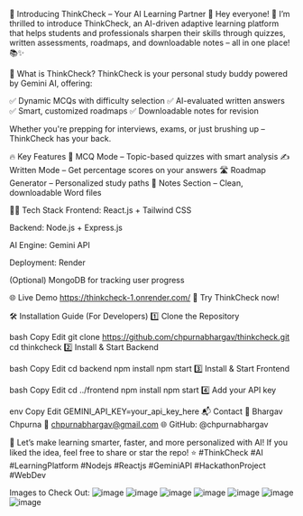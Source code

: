 🚀 Introducing ThinkCheck – Your AI Learning Partner 🎯
Hey everyone! 👋
I’m thrilled to introduce ThinkCheck, an AI-driven adaptive learning platform that helps students and professionals sharpen their skills through quizzes, written assessments, roadmaps, and downloadable notes – all in one place! 📚✨

🤖 What is ThinkCheck?
ThinkCheck is your personal study buddy powered by Gemini AI, offering:

✅ Dynamic MCQs with difficulty selection
✅ AI-evaluated written answers
✅ Smart, customized roadmaps
✅ Downloadable notes for revision

Whether you're prepping for interviews, exams, or just brushing up – ThinkCheck has your back.

🔥 Key Features
🧠 MCQ Mode – Topic-based quizzes with smart analysis
✍️ Written Mode – Get percentage scores on your answers
🛣️ Roadmap Generator – Personalized study paths
📄 Notes Section – Clean, downloadable Word files

🧑‍💻 Tech Stack
Frontend: React.js + Tailwind CSS

Backend: Node.js + Express.js

AI Engine: Gemini API

Deployment: Render

(Optional) MongoDB for tracking user progress

🌐 Live Demo
https://thinkcheck-1.onrender.com/
🔗 Try ThinkCheck now!

🛠 Installation Guide (For Developers)
1️⃣ Clone the Repository

bash
Copy
Edit
git clone https://github.com/chpurnabhargav/thinkcheck.git
cd thinkcheck
2️⃣ Install & Start Backend

bash
Copy
Edit
cd backend
npm install
npm start
3️⃣ Install & Start Frontend

bash
Copy
Edit
cd ../frontend
npm install
npm start
4️⃣ Add your API key

env
Copy
Edit
GEMINI_API_KEY=your_api_key_here
📬 Contact
👤 Bhargav Chpurna
📧 chpurnabhargav@gmail.com
🌐 GitHub: @chpurnabhargav

🚀 Let’s make learning smarter, faster, and more personalized with AI!
If you liked the idea, feel free to share or star the repo! ⭐
#ThinkCheck #AI #LearningPlatform #Nodejs #Reactjs #GeminiAPI #HackathonProject #WebDev

Images to Check Out:
![image](https://github.com/user-attachments/assets/9299ab67-907f-46bd-a556-9d4ed67a072a)
![image](https://github.com/user-attachments/assets/b0ef52fd-6f91-4f72-bb1e-2f9c8627074c)
![image](https://github.com/user-attachments/assets/f0fdbbef-e58b-4c83-b969-854a922cc32e)
![image](https://github.com/user-attachments/assets/1ddfdfc2-e5ad-4d97-9f36-851a7a112845)
![image](https://github.com/user-attachments/assets/b7c7c4ab-f203-475b-b9ea-1672d90c558e)
![image](https://github.com/user-attachments/assets/bab43638-55fd-453d-bab2-88e8bf543b4e)
![image](https://github.com/user-attachments/assets/f8ac095a-4ae2-451a-b051-6f2bdc0d1de4)



